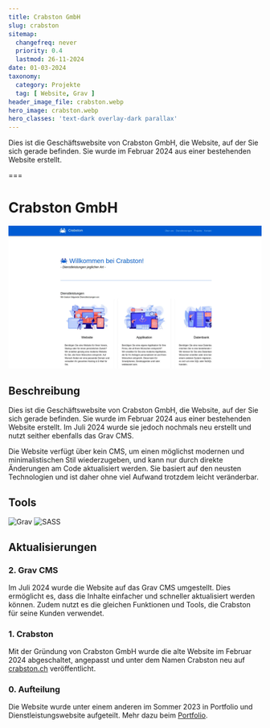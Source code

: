 ```yaml
---
title: Crabston GmbH
slug: crabston
sitemap:
  changefreq: never
  priority: 0.4
  lastmod: 26-11-2024
date: 01-03-2024
taxonomy:
  category: Projekte
  tag: [ Website, Grav ]
header_image_file: crabston.webp
hero_image: crabston.webp
hero_classes: 'text-dark overlay-dark parallax'
---
```


Dies ist die Geschäftswebsite von Crabston GmbH, die Website, auf der Sie sich gerade befinden. Sie wurde im Februar 2024 aus einer bestehenden Website erstellt.

===

# Crabston GmbH

![Screenshot Website](crabston.webp?lightbox&resize=750)

## Beschreibung

Dies ist die Geschäftswebsite von Crabston GmbH, die Website, auf der Sie sich gerade befinden. Sie wurde im Februar 2024 aus einer bestehenden Website erstellt. Im Juli 2024 wurde sie jedoch nochmals neu erstellt und nutzt seither ebenfalls das Grav CMS.

Die Website verfügt über kein CMS, um einen möglichst modernen und minimalistischen Stil wiederzugeben, und kann nur durch direkte Änderungen am Code aktualisiert werden. Sie basiert auf den neusten Technologien und ist daher ohne viel Aufwand trotzdem leicht veränderbar.

## Tools
![Grav](https://img.shields.io/badge/Grav-black?style=for-the-badge&amp;logo=Grav)
![SASS](https://img.shields.io/badge/SASS-black?style=for-the-badge&amp;logo=SASS)

## Aktualisierungen

### 2. Grav CMS
Im Juli 2024 wurde die Website auf das Grav CMS umgestellt. Dies ermöglicht es, dass die Inhalte einfacher und schneller aktualisiert werden können. Zudem nutzt es die gleichen Funktionen und Tools, die Crabston für seine Kunden verwendet.

### 1. Crabston
Mit der Gründung von Crabston GmbH wurde die alte Website im Februar 2024 abgeschaltet, angepasst und unter dem Namen Crabston neu auf [crabston.ch](https://crabston.ch) veröffentlicht.

### 0. Aufteilung
Die Website wurde unter einem anderen im Sommer 2023 in Portfolio und Dienstleistungswebsite aufgeteilt. Mehr dazu beim [Portfolio](/projekte/portfolio).
